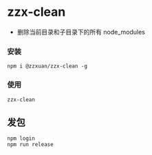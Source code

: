 # zzx-clean

- 删除当前目录和子目录下的所有 node_modules

### 安装

```
npm i @zzxuan/zzx-clean -g
```

### 使用

```
zzx-clean
```

## 发包

```
npm login
npm run release
```
